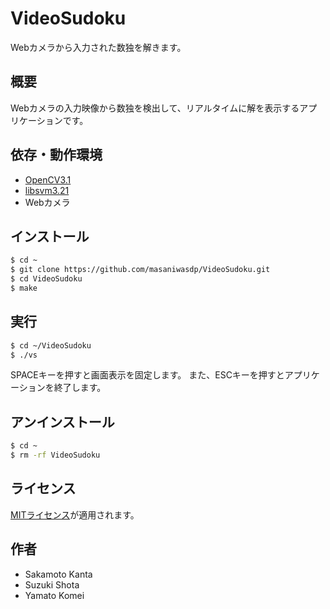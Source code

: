 VideoSudoku
===

Webカメラから入力された数独を解きます。

## 概要
Webカメラの入力映像から数独を検出して、リアルタイムに解を表示するアプリケーションです。

## 依存・動作環境
+ [OpenCV3.1](http://opencv.org)
+ [libsvm3.21](http://www.csie.ntu.edu.tw/~cjlin/libsvm/)
+ Webカメラ

## インストール

``` bash
$ cd ~
$ git clone https://github.com/masaniwasdp/VideoSudoku.git
$ cd VideoSudoku
$ make
```

## 実行

``` bash
$ cd ~/VideoSudoku
$ ./vs
```

SPACEキーを押すと画面表示を固定します。
また、ESCキーを押すとアプリケーションを終了します。

## アンインストール

``` bash
$ cd ~
$ rm -rf VideoSudoku
```

## ライセンス
[MITライセンス](https://github.com/masaniwasdp/VideoSudoku/blob/master/Licence.txt)が適用されます。

## 作者
+ Sakamoto Kanta
+ Suzuki Shota
+ Yamato Komei
